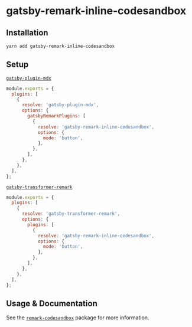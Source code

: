 # gatsby-remark-inline-codesandbox

## Installation

```bash
yarn add gatsby-remark-inline-codesandbox
```

## Setup

[`gatsby-plugin-mdx`](https://www.gatsbyjs.org/docs/mdx/plugins/#remark-plugins)

```js
module.exports = {
  plugins: [
    {
      resolve: 'gatsby-plugin-mdx',
      options: {
        gatsbyRemarkPlugins: [
          {
            resolve: 'gatsby-remark-inline-codesandbox',
            options: {
              mode: 'button',
            },
          },
        ],
      },
    },
  ],
};
```

[`gatsby-transformer-remark`](https://www.gatsbyjs.org/packages/gatsby-transformer-remark)

```js
module.exports = {
  plugins: [
    {
      resolve: 'gatsby-transformer-remark',
      options: {
        plugins: [
          {
            resolve: 'gatsby-remark-inline-codesandbox',
            options: {
              mode: 'button',
            },
          },
        ],
      },
    },
  ],
};
```

## Usage & Documentation

See the [`remark-codesandbox`](https://github.com/kevin940726/remark-codesandbox) package for more information.
